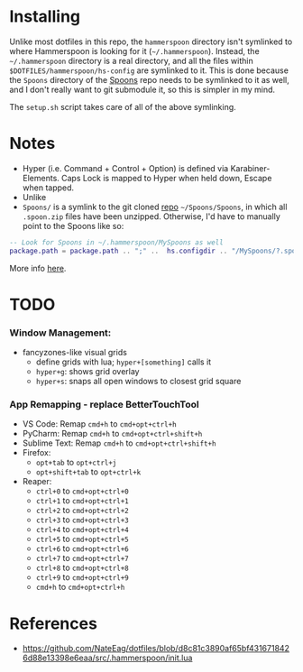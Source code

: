 # Installing

Unlike most dotfiles in this repo, the `hammerspoon` directory isn't symlinked to where Hammerspoon is looking for it (`~/.hammerspoon`). Instead, the `~/.hammerspoon` directory is a real directory, and all the files within `$DOTFILES/hammerspoon/hs-config` are symlinked to it. This is done because the `Spoons` directory of the [Spoons](https://github.com/Hammerspoon/Spoons/) repo needs to be symlinked to it as well, and I don't really want to git submodule it, so this is simpler in my mind.

The `setup.sh` script takes care of all of the above symlinking.

# Notes

- Hyper (i.e. Command + Control + Option) is defined via Karabiner-Elements. Caps Lock is mapped to Hyper when held down, Escape when tapped.
- Unlike 
- `Spoons/` is a symlink to the git cloned [repo](https://github.com/Hammerspoon/Spoons) `~/Spoons/Spoons`, in which all `.spoon.zip` files have been unzipped. Otherwise, I'd have to manually point to the Spoons like so:

``` lua
-- Look for Spoons in ~/.hammerspoon/MySpoons as well
package.path = package.path .. ";" ..  hs.configdir .. "/MySpoons/?.spoon/init.lua"
```

More info [here](https://github.com/Hammerspoon/hammerspoon/blob/master/SPOONS.md#loading-a-spoon).

# TODO

### Window Management:
- fancyzones-like visual grids
    - define grids with lua; `hyper+[something]` calls it
    - `hyper+g`: shows grid overlay
    - `hyper+s`: snaps all open windows to closest grid square




### App Remapping - replace BetterTouchTool
- VS Code: Remap `cmd+h` to `cmd+opt+ctrl+h`
- PyCharm: Remap `cmd+h` to `cmd+opt+ctrl+shift+h`
- Sublime Text: Remap `cmd+h` to `cmd+opt+ctrl+shift+h`
- Firefox: 
    - `opt+tab` to `opt+ctrl+j`
    - `opt+shift+tab` to `opt+ctrl+k`
- Reaper:
    - `ctrl+0` to `cmd+opt+ctrl+0`
    - `ctrl+1` to `cmd+opt+ctrl+1`
    - `ctrl+2` to `cmd+opt+ctrl+2`
    - `ctrl+3` to `cmd+opt+ctrl+3`
    - `ctrl+4` to `cmd+opt+ctrl+4`
    - `ctrl+5` to `cmd+opt+ctrl+5`
    - `ctrl+6` to `cmd+opt+ctrl+6`
    - `ctrl+7` to `cmd+opt+ctrl+7`
    - `ctrl+8` to `cmd+opt+ctrl+8`
    - `ctrl+9` to `cmd+opt+ctrl+9`
    - `cmd+h` to `cmd+opt+ctrl+h`


# References
- https://github.com/NateEag/dotfiles/blob/d8c81c3890af65bf4316718426d88e13398e6eaa/src/.hammerspoon/init.lua
